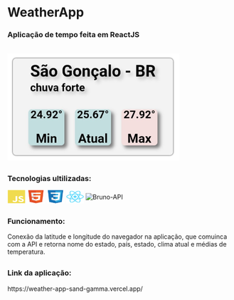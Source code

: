 # WeatherApp

<h3>Aplicação de tempo feita em ReactJS</h3><br>

  <img align="center" alt="Bruno-Js" height="240" width="387" src="https://raw.githubusercontent.com/Brunogoniadis/WeatherApp/main/src/assets/print.jpeg">



##
<h3>Tecnologias ultilizadas:</h3>
<div style="display: inline_block">
  <img align="center" alt="Bruno-Js" height="30" width="40" src="https://raw.githubusercontent.com/devicons/devicon/master/icons/javascript/javascript-plain.svg">
  <img align="center" alt="Bruno-HTML" height="30" width="40" src="https://raw.githubusercontent.com/devicons/devicon/master/icons/html5/html5-original.svg">
  <img align="center" alt="Bruno-CSS" height="30" width="40" src="https://raw.githubusercontent.com/devicons/devicon/master/icons/css3/css3-original.svg">
   <img align="center" alt="Bruno-CSS" height="30" width="40" src="https://raw.githubusercontent.com/devicons/devicon/master/icons/react/react-original.svg">
   <img align="center" alt="Bruno-API" height="30" width="30" src="https://cdn-icons-png.flaticon.com/512/2164/2164832.png">
</div>

## <h3>Funcionamento:</h3>
Conexão da latitude e longitude do navegador na aplicação, que comuinca com a API e retorna nome do estado, país, estado, clima atual e médias de temperatura.


##
<h3>Link da aplicação:</h3>
https://weather-app-sand-gamma.vercel.app/
